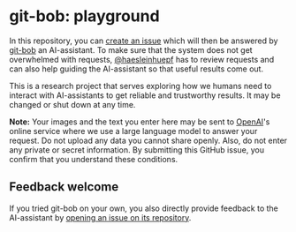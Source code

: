 # git-bob: playground

In this repository, you can [create an issue](https://github.com/haesleinhuepf/git-bob-playground/issues/new/choose) which will then be answered by [git-bob](https://github.com/haesleinhuepf/git-bob) an AI-assistant. To make sure that the system does not get overwhelmed with requests, [@haesleinhuepf](https://github.com/haesleinhuepf) has to review requests and can also help guiding the AI-assistant so that useful results come out.

This is a research project that serves exploring how we humans need to interact with AI-assistants to get reliable and trustworthy results. 
It may be changed or shut down at any time.

**Note:** Your images and the text you enter here may be sent to [OpenAI](https://openai.com/)'s online service where we use a large language model to answer your request. 
Do not upload any data you cannot share openly. Also, do not enter any private or secret information. By submitting this GitHub issue, you confirm that you understand these conditions.

## Feedback welcome

If you tried git-bob on your own, you also directly provide feedback to the AI-assistant by [opening an issue on its repository](https://github.com/haesleinhuepf/git-bob).
